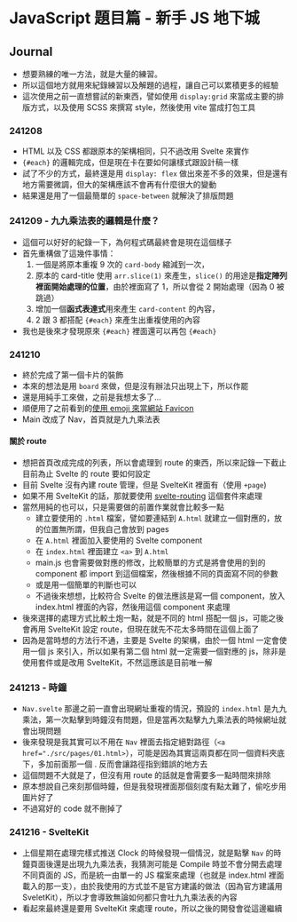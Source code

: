 # JavaScript 題目篇 - 新手 JS 地下城

## Journal

- 想要熟練的唯一方法，就是大量的練習。
- 所以這個地方就用來紀錄練習以及解題的過程，讓自己可以累積更多的經驗
- 這次使用之前一直想嘗試的新東西，譬如使用 `display:grid` 來當成主要的排版方式，以及使用 SCSS 來撰寫 style，然後使用 vite 當成打包工具

### 241208
- HTML 以及 CSS 都跟原本的架構相同，只不過改用 Svelte 來實作
- `{#each}` 的邏輯完成，但是現在卡在要如何讓樣式跟設計稿一樣
- 試了不少的方式，最終還是用 `display: flex` 做出來差不多的效果，但是還有地方需要微調，但大的架構應該不會再有什麼很大的變動
- 結果還是用了一個最簡單的 `space-between` 就解決了排版問題

### 241209 - 九九乘法表的邏輯是什麼？
- 這個可以好好的紀錄一下，為何程式碼最終會是現在這個樣子
- 首先重構做了這幾件事情：
    1. 一個是將原本重複 9 次的 `card-body` 縮減到一次，
    2. 原本的 card-title 使用 `arr.slice(1)` 來產生，`slice()` 的用途是**指定陣列裡面開始處理的位置**，由於裡面寫了 1，所以會從 2 開始處理（因為 0 被跳過）
    3. 增加一個**函式表達式**用來產生 `card-content` 的內容，
    4. 2 跟 3 都搭配 `{#each}` 來產生出重複使用的內容
- 我也是後來才發現原來 `{#each}` 裡面還可以再包 `{#each}`

### 241210

- 終於完成了第一個卡片的裝飾
- 本來的想法是用 `board` 來做，但是沒有辦法只出現上下，所以作罷
- 還是用純手工來做，之前是我想太多了...
- 順便用了之前看到的[使用 emoji 來當網站 Favicon](https://css-tricks.com/emoji-as-a-favicon/)
- Main 改成了 Nav，首頁就是九九乘法表

#### 關於 route
- 想把首頁改成完成的列表，所以會處理到 route 的東西，所以來記錄一下截止目前為止 Svelte 的 route 要如何設定
- 目前 Svelte 沒有內建 route 管理，但是 SvelteKit 裡面有（使用 `+page`)
- 如果不用 SvelteKit 的話，那就要使用 [svelte-routing](https://github.com/jpcutshall/svelte5-router) 這個套件來處理
- 當然用純的也可以，只是需要做的前置作業就會比較多一點
  - 建立要使用的 `.html` 檔案，譬如要連結到 `A.html` 就建立一個對應的，放的位置無所謂，但我自己會放到 pages
  - 在 `A.html` 裡面加入要使用的 Svelte component
  - 在 `index.html` 裡面建立 `<a>` 到 `A.html`
  - main.js 也會需要做對應的修改，比較簡單的方式是將會使用的到的 component 都 import 到這個檔案，然後根據不同的頁面寫不同的參數
  - 或是用一個簡單的判斷也可以
  - 不過後來想想，比較符合 Svelte 的做法應該是寫一個 component，放入 index.html 裡面的內容，然後用這個 component 來處理
- 後來選擇的處理方式比較土炮一點，就是不同的 html 搭配一個 js，可能之後會再用 SvelteKit 設定 route，但現在就先不花太多時間在這個上面了
- 因為是當時想的方法行不通，主要是 Svelte 的架構，由於一個 html 一定會使用一個 js 來引入，所以如果有第二個 html 就一定需要一個對應的 js，除非是使用套件或是改用 SvelteKit，不然這應該是目前唯一解

### 241213 - 時鐘

- `Nav.svelte` 那邊之前一直會出現網址重複的情況，預設的 `index.html` 是九九乘法，第一次點擊到時鐘沒有問題，但是當再次點擊九九乘法表的時候網址就會出現問題
- 後來發現是我其實可以不用在 `Nav` 裡面去指定絕對路徑（`<a href="./src/pages/01.html>`），可能是因為其實這兩頁都在同一個資料夾底下，多加前面那一個 . 反而會讓路徑指到錯誤的地方去
- 這個問題不大就是了，但沒有用 route 的話就是會需要多一點時間來排除
- 原本想說自己來刻那個時鐘，但是我發現裡面那個刻度有點太難了，偷吃步用圖片好了
- 不過寫好的 code 就不刪掉了

### 241216 - SvelteKit

- 上個星期在處理完樣式推送 Clock 的時候發現一個情況，就是點擊 `Nav` 的時鐘頁面後還是出現九九乘法表，我猜測可能是 Compile 時並不會分開去處理不同頁面的 JS，而是統一由單一的 JS 檔案來處理（也就是 index.html 裡面載入的那一支），由於我使用的方式並不是官方建議的做法（因為官方建議用 SveletKit），所以才會導致無論如何都只會吐九九乘法表的內容
- 看起來最終還是要用 SvelteKit 來處理 route，所以之後的開發會從這邊繼續
